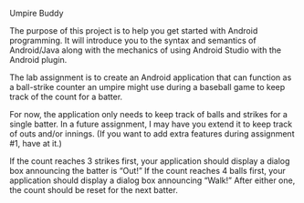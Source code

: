 Umpire Buddy	

The purpose of this project is to help you get started with Android programming. It will introduce you to the syntax and semantics of Android/Java along with the mechanics of using Android Studio with the Android plugin.

The lab assignment is to create an Android application that can function as a ball-strike counter an umpire might use during a baseball game to keep track of the count for a batter.

For now, the application only needs to keep track of balls and strikes for a single batter. In a future assignment, I may have you extend it to keep track of outs and/or innings. (If you want to add extra features during assignment #1, have at it.)

If the count reaches 3 strikes first, your application should display a dialog box announcing the batter is “Out!” If the count reaches 4 balls first, your application should display a dialog box announcing “Walk!” After either one, the count should be reset for the next batter.
